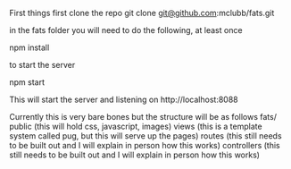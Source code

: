 First things first clone the repo
git clone git@github.com:mclubb/fats.git

in the fats folder you will need to do the following, at least once

npm install


to start the server

npm start

This will start the server and listening on http://localhost:8088

Currently this is very bare bones but the structure will be as follows
fats/
  public (this will hold css, javascript, images)
  views (this is a template system called pug, but this will serve up the pages)
  routes (this still needs to be built out and I will explain in person how this works)
  controllers (this still needs to be built out and I will explain in person how this works)

